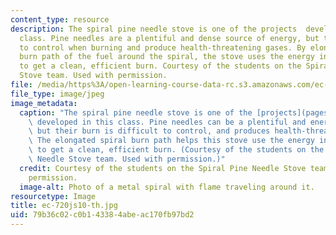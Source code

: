 ```yaml
---
content_type: resource
description: The spiral pine needle stove is one of the projects  developed in this
  class. Pine needles are a plentiful and dense source of energy, but they are difficult
  to control when burning and produce health-threatening gases. By elongating the
  burn path of the fuel around the spiral, the stove uses the energy in the gases
  to get a clean, efficient burn. Courtesy of the students on the Spiral Pine Needle
  Stove team. Used with permission.
file: /media/https%3A/open-learning-course-data-rc.s3.amazonaws.com/ec-720j-d-lab-ii-design-spring-2010/79b36c02c0b143384abeac170fb97bd2_ec-720js10-th.jpg
file_type: image/jpeg
image_metadata:
  caption: "The spiral pine needle stove is one of the [projects](pages/projects)\
    \ developed in this class. Pine needles can be a plentiful and energy-dense fuel,\
    \ but their burn is difficult to control, and produces health-threatening gases.\_\
    \ The elongated spiral burn path helps this stove use the energy in the gases\
    \ to get a clean, efficient burn. (Courtesy of the students on the Spiral Pine\
    \ Needle Stove team. Used with permission.)"
  credit: Courtesy of the students on the Spiral Pine Needle Stove team. Used with
    permission.
  image-alt: Photo of a metal spiral with flame traveling around it.
resourcetype: Image
title: ec-720js10-th.jpg
uid: 79b36c02-c0b1-4338-4abe-ac170fb97bd2
---
```


